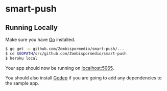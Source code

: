 
# smart-push



## Running Locally

Make sure you have [Go](http://golang.org/doc/install) installed.

```sh
$ go get -u github.com/Zombispormedio/smart-push/...
$ cd $GOPATH/src/github.com/Zombispormedio/smart-push
$ heroku local
```

Your app should now be running on [localhost:5065](http://localhost:5065/).

You should also install [Godep](https://github.com/tools/godep) if you are going to add any dependencies to the sample app.

